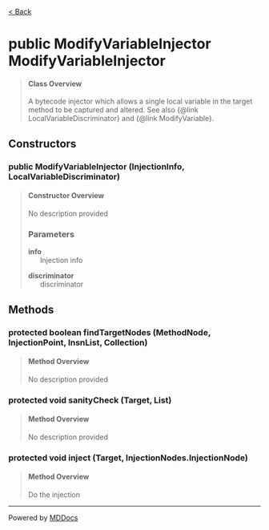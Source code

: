 [< Back](../README.md)
# public ModifyVariableInjector ModifyVariableInjector #
>#### Class Overview ####
>A bytecode injector which allows a single local variable in the target method
 to be captured and altered. See also {@link LocalVariableDiscriminator} and
 {@link ModifyVariable}.
## Constructors ##
### public ModifyVariableInjector (InjectionInfo, LocalVariableDiscriminator) ###
>#### Constructor Overview ####
>No description provided
>
>### Parameters ###
>**info**<br />
>&nbsp;&nbsp;&nbsp;&nbsp;&nbsp;&nbsp;Injection info
>
>**discriminator**<br />
>&nbsp;&nbsp;&nbsp;&nbsp;&nbsp;&nbsp;discriminator
>
## Methods ##
### protected boolean findTargetNodes (MethodNode, InjectionPoint, InsnList, Collection) ###
>#### Method Overview ####
>No description provided
>
### protected void sanityCheck (Target, List) ###
>#### Method Overview ####
>No description provided
>
### protected void inject (Target, InjectionNodes.InjectionNode) ###
>#### Method Overview ####
>Do the injection
>

---
Powered by [MDDocs](https://github.com/VRCube/MDDocs)